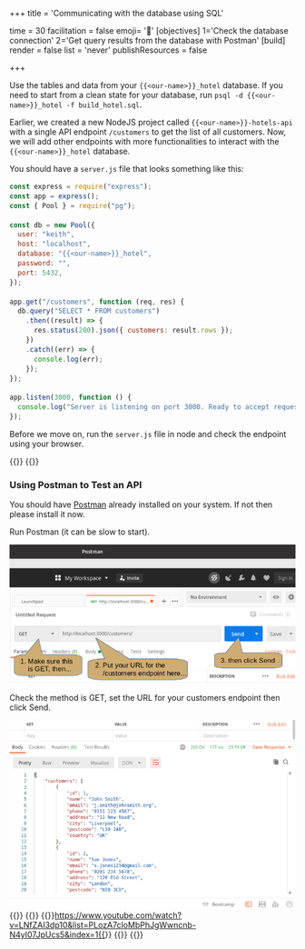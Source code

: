 +++
title = 'Communicating with the database using SQL'

time = 30
facilitation = false
emoji= '🧩'
[objectives]
    1='Check the database connection'
    2='Get query results from the database with Postman'
[build]
  render = false
  list = 'never'
  publishResources = false

+++

Use the tables and data from your `{{<our-name>}}_hotel` database. If you need to start from a clean state for your database, run `psql -d {{<our-name>}}_hotel -f build_hotel.sql`.

Earlier, we created a new NodeJS project called `{{<our-name>}}-hotels-api` with a single API endpoint `/customers` to get the list of all customers. Now, we will add other endpoints with more functionalities to interact with the `{{<our-name>}}_hotel` database.

You should have a `server.js` file that looks something like this:

```js
const express = require("express");
const app = express();
const { Pool } = require("pg");

const db = new Pool({
  user: "keith",
  host: "localhost",
  database: "{{<our-name>}}_hotel",
  password: "",
  port: 5432,
});

app.get("/customers", function (req, res) {
  db.query("SELECT * FROM customers")
    .then((result) => {
      res.status(200).json({ customers: result.rows });
    })
    .catch((err) => {
      console.log(err);
    });
});

app.listen(3000, function () {
  console.log("Server is listening on port 3000. Ready to accept requests!");
});
```

Before we move on, run the `server.js` file in node and check the endpoint using your browser.

{{<tabs name="Communicating with DB">}}
{{<tab name="Using Postman">}}

### Using Postman to Test an API

You should have [Postman](https://www.postman.com/) already installed on your system. If not then please install it now.

Run Postman (it can be slow to start).

![postman get cust all](postman-get-cust-all.png)

Check the method is GET, set the URL for your customers endpoint then click Send.

![postman get cust all results](postman-get-cust-all-results.png)
{{</tab>}}
{{<tab name="👩🏽‍✈️👨🏾‍✈️Code along : Retrieving individual records">}}
{{<youtube>}}https://www.youtube.com/watch?v=LNfZAI3dp10&list=PLozA7cloMbPhJgWwncnb-N4yI07JpUcs5&index=1{{</youtube>}}
{{</tab>}}
{{</tabs>}}
